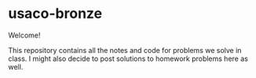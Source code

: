 # usaco-bronze

Welcome!

This repository contains all the notes and code for problems we solve in class. I might also decide to post solutions to homework problems here as well.